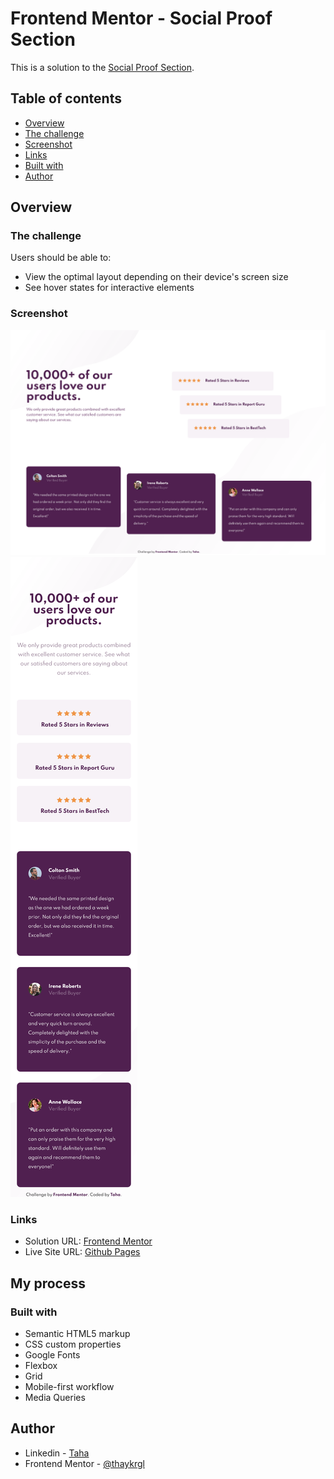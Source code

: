 # Frontend Mentor - Social Proof Section

This is a solution to the [Social Proof Section](https://www.frontendmentor.io/challenges/social-proof-section-6e0qTv_bA).

## Table of contents

- [Overview](#overview)
- [The challenge](#the-challenge)
- [Screenshot](#screenshot)
- [Links](#links)
- [Built with](#built-with)
- [Author](#author)

## Overview

### The challenge

Users should be able to:

- View the optimal layout depending on their device's screen size
- See hover states for interactive elements

### Screenshot

<img src="./img/social-proof-section-desktop.png" alt="pcc-desktop">
<img src="./img/social-proof-section-mobile.png" alt="pcc-mobile">

### Links

- Solution URL: [Frontend Mentor](https://www.frontendmentor.io/profile/thaykrgl)
- Live Site URL: [Github Pages](https://thaykrgl.github.io/social-proof-section/)

## My process

### Built with

- Semantic HTML5 markup
- CSS custom properties
- Google Fonts
- Flexbox
- Grid
- Mobile-first workflow
- Media Queries

## Author

- Linkedin - [Taha](https://www.linkedin.com/in/tahaaykiroglu)
- Frontend Mentor - [@thaykrgl](https://www.frontendmentor.io/profile/thaykrgl)
